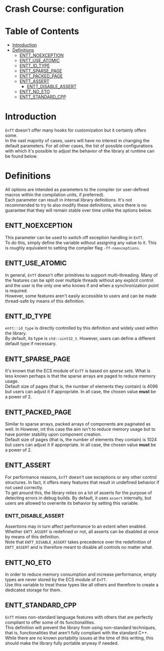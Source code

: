 # Crash Course: configuration

<!--
@cond TURN_OFF_DOXYGEN
-->
# Table of Contents

* [Introduction](#introduction)
* [Definitions](#definitions)
  * [ENTT_NOEXCEPTION](#entt_noexception)
  * [ENTT_USE_ATOMIC](#entt_use_atomic)
  * [ENTT_ID_TYPE](#entt_id_type)
  * [ENTT_SPARSE_PAGE](#entt_sparse_page)
  * [ENTT_PACKED_PAGE](#entt_packed_page)
  * [ENTT_ASSERT](#entt_assert)
    * [ENTT_DISABLE_ASSERT](#entt_disable_assert)
  * [ENTT_NO_ETO](#entt_no_eto)
  * [ENTT_STANDARD_CPP](#entt_standard_cpp)

<!--
@endcond TURN_OFF_DOXYGEN
-->

# Introduction

`EnTT` doesn't offer many hooks for customization but it certainly offers
some.<br/>
In the vast majority of cases, users will have no interest in changing the
default parameters. For all other cases, the list of possible configurations
with which it's possible to adjust the behavior of the library at runtime can be
found below.

# Definitions

All options are intended as parameters to the compiler (or user-defined macros
within the compilation units, if preferred).<br/>
Each parameter can result in internal library definitions. It's not recommended
to try to also modify these definitions, since there is no guarantee that they
will remain stable over time unlike the options below.

## ENTT_NOEXCEPTION

This parameter can be used to switch off exception handling in `EnTT`.<br/>
To do this, simply define the variable without assigning any value to it. This
is roughly equivalent to setting the compiler flag `-ff-noexceptions`.

## ENTT_USE_ATOMIC

In general, `EnTT` doesn't offer primitives to support multi-threading. Many of
the features can be split over multiple threads without any explicit control and
the user is the only one who knows if and when a synchronization point is
required.<br/>
However, some features aren't easily accessible to users and can be made
thread-safe by means of this definition.

## ENTT_ID_TYPE

`entt::id_type` is directly controlled by this definition and widely used within
the library.<br/>
By default, its type is `std::uint32_t`. However, users can define a different
default type if necessary.

## ENTT_SPARSE_PAGE

It's known that the ECS module of `EnTT` is based on _sparse sets_. What is less
known perhaps is that the sparse arrays are paged to reduce memory usage.<br/>
Default size of pages (that is, the number of elements they contain) is 4096 but
users can adjust it if appropriate. In all case, the chosen value **must** be a
power of 2.

## ENTT_PACKED_PAGE

Similar to sparse arrays, packed arrays of components are paginated as well. In
However, int this case the aim isn't to reduce memory usage but to have pointer
stability upon component creation.<br/>
Default size of pages (that is, the number of elements they contain) is 1024 but
users can adjust it if appropriate. In all case, the chosen value **must** be a
power of 2.

## ENTT_ASSERT

For performance reasons, `EnTT` doesn't use exceptions or any other control
structures. In fact, it offers many features that result in undefined behavior
if not used correctly.<br/>
To get around this, the library relies on a lot of asserts for the purpose of
detecting errors in debug builds. By default, it uses `assert` internally, but
users are allowed to overwrite its behavior by setting this variable.

### ENTT_DISABLE_ASSERT

Assertions may in turn affect performance to an extent when enabled. Whether
`ENTT_ASSERT` is redefined or not, all asserts can be disabled at once by means
of this definition.<br/>
Note that `ENTT_DISABLE_ASSERT` takes precedence over the redefinition of
`ENTT_ASSERT` and is therefore meant to disable all controls no matter what.

## ENTT_NO_ETO

In order to reduce memory consumption and increase performance, empty types are
never stored by the ECS module of `EnTT`.<br/>
Use this variable to treat these types like all others and therefore to create a
dedicated storage for them.

## ENTT_STANDARD_CPP

`EnTT` mixes non-standard language features with others that are perfectly
compliant to offer some of its functionalities.<br/>
This definition will prevent the library from using non-standard techniques,
that is, functionalities that aren't fully compliant with the standard C++.<br/>
While there are no known portability issues at the time of this writing, this
should make the library fully portable anyway if needed.
